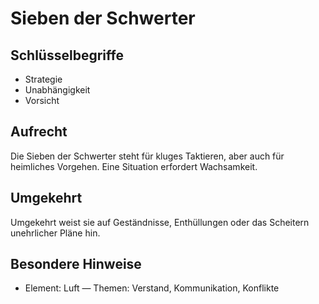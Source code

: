 # Sieben der Schwerter

## Schlüsselbegriffe
- Strategie
- Unabhängigkeit
- Vorsicht

## Aufrecht
Die Sieben der Schwerter steht für kluges Taktieren, aber auch für heimliches Vorgehen. Eine Situation erfordert Wachsamkeit.

## Umgekehrt
Umgekehrt weist sie auf Geständnisse, Enthüllungen oder das Scheitern unehrlicher Pläne hin.

## Besondere Hinweise
- Element: Luft — Themen: Verstand, Kommunikation, Konflikte
